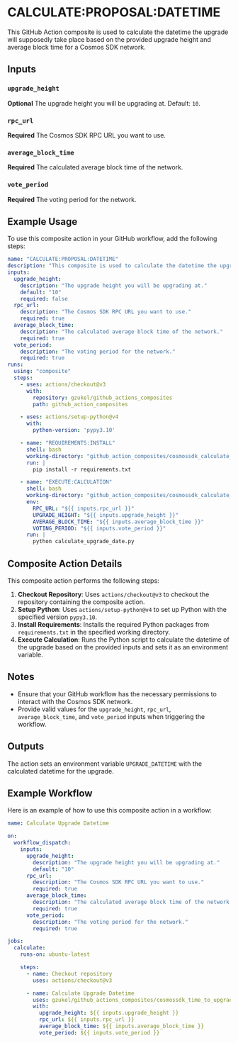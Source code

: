 # CALCULATE:PROPOSAL:DATETIME

This GitHub Action composite is used to calculate the datetime the upgrade will supposedly take place based on the provided upgrade height and average block time for a Cosmos SDK network.

## Inputs

### `upgrade_height`

**Optional** The upgrade height you will be upgrading at. Default: `10`.

### `rpc_url`

**Required** The Cosmos SDK RPC URL you want to use.

### `average_block_time`

**Required** The calculated average block time of the network.

### `vote_period`

**Required** The voting period for the network.

## Example Usage

To use this composite action in your GitHub workflow, add the following steps:

```yaml
name: "CALCULATE:PROPOSAL:DATETIME"
description: "This composite is used to calculate the datetime the upgrade will supposedly take place based on average block time."
inputs:
  upgrade_height:
    description: "The upgrade height you will be upgrading at."
    default: "10"
    required: false
  rpc_url:
    description: "The Cosmos SDK RPC URL you want to use."
    required: true
  average_block_time:
    description: "The calculated average block time of the network."
    required: true
  vote_period:
    description: "The voting period for the network."
    required: true
runs:
  using: "composite"
  steps:
    - uses: actions/checkout@v3
      with:
        repository: gzukel/github_actions_composites
        path: github_action_composites

    - uses: actions/setup-python@v4
      with:
        python-version: 'pypy3.10'

    - name: "REQUIREMENTS:INSTALL"
      shell: bash
      working-directory: "github_action_composites/cosmossdk_calculate_upgrade_date/"
      run: |
        pip install -r requirements.txt

    - name: "EXECUTE:CALCULATION"
      shell: bash
      working-directory: "github_action_composites/cosmossdk_calculate_upgrade_date/"
      env:
        RPC_URL: "${{ inputs.rpc_url }}"
        UPGRADE_HEIGHT: "${{ inputs.upgrade_height }}"
        AVERAGE_BLOCK_TIME: "${{ inputs.average_block_time }}"
        VOTING_PERIOD: "${{ inputs.vote_period }}"
      run: |
        python calculate_upgrade_date.py
```

## Composite Action Details

This composite action performs the following steps:

1. **Checkout Repository**: Uses `actions/checkout@v3` to checkout the repository containing the composite action.
2. **Setup Python**: Uses `actions/setup-python@v4` to set up Python with the specified version `pypy3.10`.
3. **Install Requirements**: Installs the required Python packages from `requirements.txt` in the specified working directory.
4. **Execute Calculation**: Runs the Python script to calculate the datetime of the upgrade based on the provided inputs and sets it as an environment variable.

## Notes

- Ensure that your GitHub workflow has the necessary permissions to interact with the Cosmos SDK network.
- Provide valid values for the `upgrade_height`, `rpc_url`, `average_block_time`, and `vote_period` inputs when triggering the workflow.

## Outputs

The action sets an environment variable `UPGRADE_DATETIME` with the calculated datetime for the upgrade.

## Example Workflow

Here is an example of how to use this composite action in a workflow:

```yaml
name: Calculate Upgrade Datetime

on:
  workflow_dispatch:
    inputs:
      upgrade_height:
        description: "The upgrade height you will be upgrading at."
        default: "10"
      rpc_url:
        description: "The Cosmos SDK RPC URL you want to use."
        required: true
      average_block_time:
        description: "The calculated average block time of the network."
        required: true
      vote_period:
        description: "The voting period for the network."
        required: true

jobs:
  calculate:
    runs-on: ubuntu-latest

    steps:
      - name: Checkout repository
        uses: actions/checkout@v3

      - name: Calculate Upgrade Datetime
        uses: gzukel/github_actions_composites/cosmossdk_time_to_upgrade_proposal@main
        with:
          upgrade_height: ${{ inputs.upgrade_height }}
          rpc_url: ${{ inputs.rpc_url }}
          average_block_time: ${{ inputs.average_block_time }}
          vote_period: ${{ inputs.vote_period }}
```